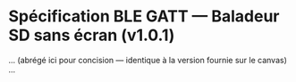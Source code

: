 <!-- SPDX-License-Identifier: CC-BY-SA-4.0 -->

# Spécification BLE GATT — Baladeur SD sans écran (v1.0.1)

... (abrégé ici pour concision — identique à la version fournie sur le canvas) ...
